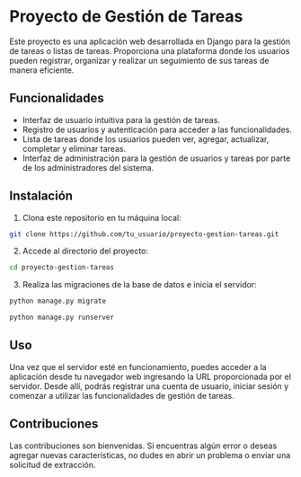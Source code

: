 # Proyecto de Gestión de Tareas

Este proyecto es una aplicación web desarrollada en Django para la gestión de tareas o listas de tareas. Proporciona una plataforma donde los usuarios pueden registrar, organizar y realizar un seguimiento de sus tareas de manera eficiente.

## Funcionalidades

- Interfaz de usuario intuitiva para la gestión de tareas.
- Registro de usuarios y autenticación para acceder a las funcionalidades.
- Lista de tareas donde los usuarios pueden ver, agregar, actualizar, completar y eliminar tareas.
- Interfaz de administración para la gestión de usuarios y tareas por parte de los administradores del sistema.

## Instalación

1. Clona este repositorio en tu máquina local:

```bash
git clone https://github.com/tu_usuario/proyecto-gestion-tareas.git
```

2. Accede al directorio del proyecto:

```bash
cd proyecto-gestion-tareas
```

3. Realiza las migraciones de la base de datos e inicia el servidor:
```bash
python manage.py migrate

python manage.py runserver
```
## Uso

Una vez que el servidor esté en funcionamiento, puedes acceder a la aplicación desde tu navegador web ingresando la URL proporcionada por el servidor. Desde allí, podrás registrar una cuenta de usuario, iniciar sesión y comenzar a utilizar las funcionalidades de gestión de tareas.

## Contribuciones

Las contribuciones son bienvenidas. Si encuentras algún error o deseas agregar nuevas características, no dudes en abrir un problema o enviar una solicitud de extracción.


